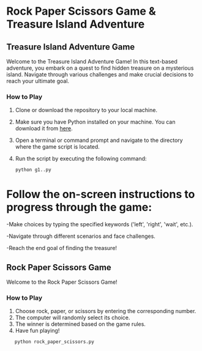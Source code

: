 # Rock Paper Scissors Game & Treasure Island Adventure

## Treasure Island Adventure Game

Welcome to the Treasure Island Adventure Game! In this text-based adventure, you embark on a quest to find hidden treasure on a mysterious island. Navigate through various challenges and make crucial decisions to reach your ultimate goal.

### How to Play

1. Clone or download the repository to your local machine.

2. Make sure you have Python installed on your machine. You can download it from [here](https://www.python.org/downloads/).

3. Open a terminal or command prompt and navigate to the directory where the game script is located.

4. Run the script by executing the following command:

   ```bash
   python g1..py
   
# Follow the on-screen instructions to progress through the game:

-Make choices by typing the specified keywords ('left', 'right', 'wait', etc.).

-Navigate through different scenarios and face challenges.

-Reach the end goal of finding the treasure!

## Rock Paper Scissors Game

Welcome to the Rock Paper Scissors Game!

### How to Play

1. Choose rock, paper, or scissors by entering the corresponding number.
2. The computer will randomly select its choice.
3. The winner is determined based on the game rules.
4. Have fun playing!


```bash
   python rock_paper_scissors.py



